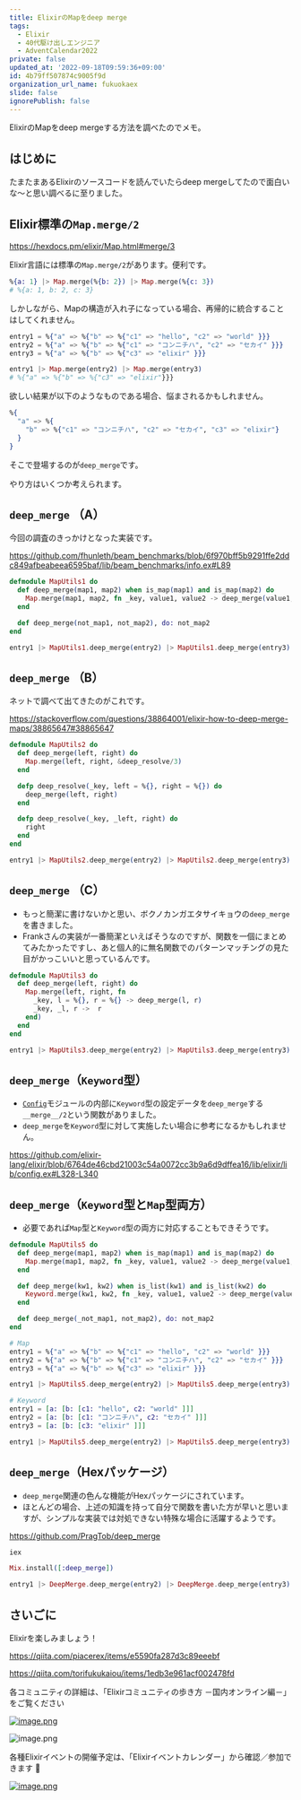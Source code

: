 ```yaml
---
title: ElixirのMapをdeep merge
tags:
  - Elixir
  - 40代駆け出しエンジニア
  - AdventCalendar2022
private: false
updated_at: '2022-09-18T09:59:36+09:00'
id: 4b79ff507874c9005f9d
organization_url_name: fukuokaex
slide: false
ignorePublish: false
---
```

ElixirのMapをdeep mergeする方法を調べたのでメモ。

## はじめに

たまたまあるElixirのソースコードを読んでいたらdeep mergeしてたので面白いな〜と思い調べるに至りました。

## Elixir標準の`Map.merge/2`

https://hexdocs.pm/elixir/Map.html#merge/3

Elixir言語には標準の`Map.merge/2`があります。便利です。

```elixir
%{a: 1} |> Map.merge(%{b: 2}) |> Map.merge(%{c: 3})
# %{a: 1, b: 2, c: 3}
```

しかしながら、Mapの構造が入れ子になっている場合、再帰的に統合することはしてくれません。

```elixir
entry1 = %{"a" => %{"b" => %{"c1" => "hello", "c2" => "world" }}}
entry2 = %{"a" => %{"b" => %{"c1" => "コンニチハ", "c2" => "セカイ" }}}
entry3 = %{"a" => %{"b" => %{"c3" => "elixir" }}}

entry1 |> Map.merge(entry2) |> Map.merge(entry3)
# %{"a" => %{"b" => %{"c3" => "elixir"}}}
```

欲しい結果が以下のようなものである場合、悩まされるかもしれません。

```elixir
%{
  "a" => %{
    "b" => %{"c1" => "コンニチハ", "c2" => "セカイ", "c3" => "elixir"}
  }
}
```

そこで登場するのが`deep_merge`です。

やり方はいくつか考えられます。

## `deep_merge` （A）

今回の調査のきっかけとなった実装です。

https://github.com/fhunleth/beam_benchmarks/blob/6f970bff5b9291ffe2ddc849afbeabeea6595baf/lib/beam_benchmarks/info.ex#L89

```elixir
defmodule MapUtils1 do
  def deep_merge(map1, map2) when is_map(map1) and is_map(map2) do
    Map.merge(map1, map2, fn _key, value1, value2 -> deep_merge(value1, value2) end)
  end

  def deep_merge(not_map1, not_map2), do: not_map2
end

entry1 |> MapUtils1.deep_merge(entry2) |> MapUtils1.deep_merge(entry3)
```

## `deep_merge` （B）

ネットで調べて出てきたのがこれです。

https://stackoverflow.com/questions/38864001/elixir-how-to-deep-merge-maps/38865647#38865647

```elixir
defmodule MapUtils2 do
  def deep_merge(left, right) do
    Map.merge(left, right, &deep_resolve/3)
  end

  defp deep_resolve(_key, left = %{}, right = %{}) do
    deep_merge(left, right)
  end

  defp deep_resolve(_key, _left, right) do
    right
  end
end

entry1 |> MapUtils2.deep_merge(entry2) |> MapUtils2.deep_merge(entry3)
```

## `deep_merge` （C）

- もっと簡潔に書けないかと思い、ボクノカンガエタサイキョウの`deep_merge`を書きました。
- Frankさんの実装が一番簡潔といえばそうなのですが、関数を一個にまとめてみたかったですし、あと個人的に無名関数でのパターンマッチングの見た目がかっこいいと思っているんです。

```elixir
defmodule MapUtils3 do
  def deep_merge(left, right) do
    Map.merge(left, right, fn
      _key, l = %{}, r = %{} -> deep_merge(l, r)
      _key, _l, r ->  r
    end)
  end
end

entry1 |> MapUtils3.deep_merge(entry2) |> MapUtils3.deep_merge(entry3)
```

## `deep_merge`（`Keyword`型）

- [`Config`](https://hexdocs.pm/elixir/main/Config)モジュールの内部に`Keyword`型の設定データを`deep_merge`する`__merge__/2`という関数がありました。
-  `deep_merge`を`Keyword`型に対して実施したい場合に参考になるかもしれません。

https://github.com/elixir-lang/elixir/blob/6764de46cbd21003c54a0072cc3b9a6d9dffea16/lib/elixir/lib/config.ex#L328-L340

## `deep_merge`（`Keyword`型と`Map`型両方）

- 必要であれば`Map`型と`Keyword`型の両方に対応することもできそうです。

```elixir
defmodule MapUtils5 do
  def deep_merge(map1, map2) when is_map(map1) and is_map(map2) do
    Map.merge(map1, map2, fn _key, value1, value2 -> deep_merge(value1, value2) end)
  end

  def deep_merge(kw1, kw2) when is_list(kw1) and is_list(kw2) do
    Keyword.merge(kw1, kw2, fn _key, value1, value2 -> deep_merge(value1, value2) end)
  end

  def deep_merge(_not_map1, not_map2), do: not_map2
end

# Map
entry1 = %{"a" => %{"b" => %{"c1" => "hello", "c2" => "world" }}}
entry2 = %{"a" => %{"b" => %{"c1" => "コンニチハ", "c2" => "セカイ" }}}
entry3 = %{"a" => %{"b" => %{"c3" => "elixir" }}}

entry1 |> MapUtils5.deep_merge(entry2) |> MapUtils5.deep_merge(entry3)

# Keyword
entry1 = [a: [b: [c1: "hello", c2: "world" ]]]
entry2 = [a: [b: [c1: "コンニチハ", c2: "セカイ" ]]]
entry3 = [a: [b: [c3: "elixir" ]]]

entry1 |> MapUtils5.deep_merge(entry2) |> MapUtils5.deep_merge(entry3)
```

## `deep_merge`（Hexパッケージ）

- `deep_merge`関連の色んな機能がHexパッケージにされています。
- ほとんどの場合、上述の知識を持って自分で関数を書いた方が早いと思いますが、シンプルな実装では対処できない特殊な場合に活躍するようです。

https://github.com/PragTob/deep_merge

```elixir
iex

Mix.install([:deep_merge])

entry1 |> DeepMerge.deep_merge(entry2) |> DeepMerge.deep_merge(entry3)
```

## さいごに

Elixirを楽しみましょう！

https://qiita.com/piacerex/items/e5590fa287d3c89eeebf

https://qiita.com/torifukukaiou/items/1edb3e961acf002478fd

各コミュニティの詳細は、「Elixirコミュニティの歩き方 －国内オンライン編－」をご覧ください

[![image.png](https://qiita-image-store.s3.ap-northeast-1.amazonaws.com/0/155423/f891b7ad-d2c4-3303-915b-f831069e28a4.png)](https://speakerdeck.com/elijo/elixirkomiyunitei-falsebu-kifang-guo-nei-onrainbian)

![image.png](https://qiita-image-store.s3.ap-northeast-1.amazonaws.com/0/155423/7fdc5db7-dfad-9d10-28f8-1e0b8830a587.png)

各種Elixirイベントの開催予定は、「Elixirイベントカレンダー」から確認／参加できます :calendar:

[![image.png](https://qiita-image-store.s3.ap-northeast-1.amazonaws.com/0/109744/985acaa4-50c9-da42-ae32-50fbf9119e61.png)](https://elixir-jp-calendar.fly.dev/)
